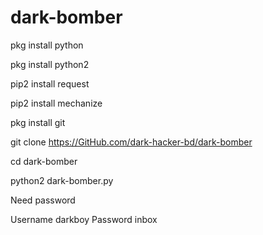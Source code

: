 # dark-bomber

pkg install python

pkg install python2

pip2 install request

pip2 install mechanize

pkg install git

git clone https://GitHub.com/dark-hacker-bd/dark-bomber

cd dark-bomber


python2 dark-bomber.py


Need password

Username darkboy
Password inbox
